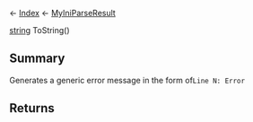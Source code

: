 ← [Index](Api-Index) ← [MyIniParseResult](VRage.Game.ModAPI.Ingame.Utilities.MyIniParseResult)

[string](System.String) ToString()

## Summary

Generates a generic error message in the form of`Line N: Error`

## Returns



